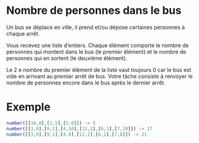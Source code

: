 # Nombre de personnes dans le bus

Un bus se déplace en ville, il prend et/ou dépose certaines personnes à chaque arrêt.

Vous recevez une liste d’entiers. Chaque élément comporte le nombre de personnes qui
montent dans le bus (le premier élément) et le nombre de personnes qui en sortent (le
deuxième élément).

Le 2 e nombre du premier élément de la liste vaut toujours 0 car le bus est vide en arrivant
au premier arrêt de bus. Votre tâche consiste à renvoyer le nombre de personnes encore
dans le bus après le dernier arrêt.

# Exemple

```js
number([[10,0],[3,5],[5,8]]) -> 5
number([[3,0],[9,1],[4,10],[12,2],[6,1],[7,10]]) -> 17
number([[3,0],[9,1],[4,8],[12,2],[6,1],[7,8]]) -> 21
```